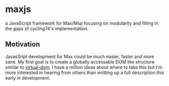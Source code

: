 # maxjs
a JavaScript framework for Max/Msp focusing on modularity and filling in the gaps of cycling74's implementation.  

## Motivation

JavasSript development for Max could be much easier, faster and more sane.  My first goal is to create a globally accessable DOM like structure similar to [virtual-dom](https://github.com/Matt-Esch/virtual-dom). I have a million ideas about where to take this but I'm more interested in hearing from others than writting up a full description this early in development.  